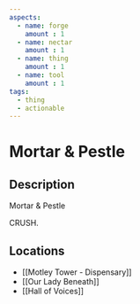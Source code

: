 ```yaml
---
aspects: 
  - name: forge
    amount : 1
  - name: nectar
    amount : 1
  - name: thing
    amount : 1
  - name: tool
    amount : 1
tags:
  - thing
  - actionable
---
```


# Mortar & Pestle

## Description
Mortar & Pestle

CRUSH.
## Locations
- [[Motley Tower - Dispensary]]
- [[Our Lady Beneath]]
- [[Hall of Voices]]